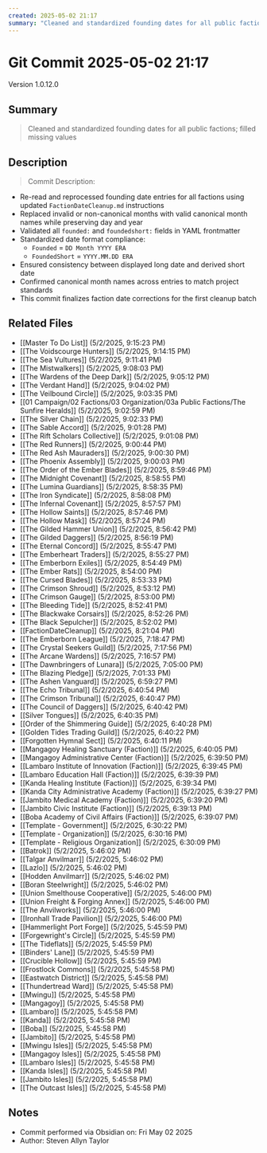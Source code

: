 ```yaml
---
created: 2025-05-02 21:17
summary: "Cleaned and standardized founding dates for all public factions; filled missing values"
---
```


# Git Commit 2025-05-02 21:17

Version 1.0.12.0

## Summary
> Cleaned and standardized founding dates for all public factions; filled missing values

## Description
> Commit Description: 
- Re-read and reprocessed founding date entries for all factions using updated `FactionDateCleanup.md` instructions
- Replaced invalid or non-canonical months with valid canonical month names while preserving day and year
- Validated all `founded:` and `foundedshort:` fields in YAML frontmatter
- Standardized date format compliance:
    - `Founded` = `DD Month YYYY ERA`
    - `FoundedShort` = `YYYY.MM.DD ERA`
- Ensured consistency between displayed long date and derived short date
- Confirmed canonical month names across entries to match project standards
- This commit finalizes faction date corrections for the first cleanup batch

## Related Files
- [[Master To Do List]] (5/2/2025, 9:15:23 PM)
- [[The Voidscourge Hunters]] (5/2/2025, 9:14:15 PM)
- [[The Sea Vultures]] (5/2/2025, 9:11:41 PM)
- [[The Mistwalkers]] (5/2/2025, 9:08:03 PM)
- [[The Wardens of the Deep Dark]] (5/2/2025, 9:05:12 PM)
- [[The Verdant Hand]] (5/2/2025, 9:04:02 PM)
- [[The Veilbound Circle]] (5/2/2025, 9:03:35 PM)
- [[01 Campaign/02 Factions/03 Organization/03a Public Factions/The Sunfire Heralds]] (5/2/2025, 9:02:59 PM)
- [[The Silver Chain]] (5/2/2025, 9:02:33 PM)
- [[The Sable Accord]] (5/2/2025, 9:01:28 PM)
- [[The Rift Scholars Collective]] (5/2/2025, 9:01:08 PM)
- [[The Red Runners]] (5/2/2025, 9:00:44 PM)
- [[The Red Ash Mauraders]] (5/2/2025, 9:00:30 PM)
- [[The Phoenix Assembly]] (5/2/2025, 9:00:03 PM)
- [[The Order of the Ember Blades]] (5/2/2025, 8:59:46 PM)
- [[The Midnight Covenant]] (5/2/2025, 8:58:55 PM)
- [[The Lumina Guardians]] (5/2/2025, 8:58:35 PM)
- [[The Iron Syndicate]] (5/2/2025, 8:58:08 PM)
- [[The Infernal Covenant]] (5/2/2025, 8:57:57 PM)
- [[The Hollow Saints]] (5/2/2025, 8:57:46 PM)
- [[The Hollow Mask]] (5/2/2025, 8:57:24 PM)
- [[The Gilded Hammer Union]] (5/2/2025, 8:56:42 PM)
- [[The Gilded Daggers]] (5/2/2025, 8:56:19 PM)
- [[The Eternal Concord]] (5/2/2025, 8:55:47 PM)
- [[The Emberheart Traders]] (5/2/2025, 8:55:27 PM)
- [[The Emberborn Exiles]] (5/2/2025, 8:54:49 PM)
- [[The Ember Rats]] (5/2/2025, 8:54:00 PM)
- [[The Cursed Blades]] (5/2/2025, 8:53:33 PM)
- [[The Crimson Shroud]] (5/2/2025, 8:53:12 PM)
- [[The Crimson Gauge]] (5/2/2025, 8:53:00 PM)
- [[The Bleeding Tide]] (5/2/2025, 8:52:41 PM)
- [[The Blackwake Corsairs]] (5/2/2025, 8:52:26 PM)
- [[The Black Sepulcher]] (5/2/2025, 8:52:02 PM)
- [[FactionDateCleanup]] (5/2/2025, 8:21:04 PM)
- [[The Emberborn League]] (5/2/2025, 7:18:47 PM)
- [[The Crystal Seekers Guild]] (5/2/2025, 7:17:56 PM)
- [[The Arcane Wardens]] (5/2/2025, 7:16:57 PM)
- [[The Dawnbringers of Lunara]] (5/2/2025, 7:05:00 PM)
- [[The Blazing Pledge]] (5/2/2025, 7:01:33 PM)
- [[The Ashen Vanguard]] (5/2/2025, 6:59:27 PM)
- [[The Echo Tribunal]] (5/2/2025, 6:40:54 PM)
- [[The Crimson Tribunal]] (5/2/2025, 6:40:47 PM)
- [[The Council of Daggers]] (5/2/2025, 6:40:42 PM)
- [[Silver Tongues]] (5/2/2025, 6:40:35 PM)
- [[Order of the Shimmering Guide]] (5/2/2025, 6:40:28 PM)
- [[Golden Tides Trading Guild]] (5/2/2025, 6:40:22 PM)
- [[Forgotten Hymnal Sect]] (5/2/2025, 6:40:11 PM)
- [[Mangagoy Healing Sanctuary (Faction)]] (5/2/2025, 6:40:05 PM)
- [[Mangagoy Administrative Center (Faction)]] (5/2/2025, 6:39:50 PM)
- [[Lambaro Institute of Innovation (Faction)]] (5/2/2025, 6:39:45 PM)
- [[Lambaro Education Hall (Faction)]] (5/2/2025, 6:39:39 PM)
- [[Kanda Healing Institute (Faction)]] (5/2/2025, 6:39:34 PM)
- [[Kanda City Administrative Academy (Faction)]] (5/2/2025, 6:39:27 PM)
- [[Jambito Medical Academy (Faction)]] (5/2/2025, 6:39:20 PM)
- [[Jambito Civic Institute (Faction)]] (5/2/2025, 6:39:13 PM)
- [[Boba Academy of Civil Affairs (Faction)]] (5/2/2025, 6:39:07 PM)
- [[Template - Government]] (5/2/2025, 6:30:22 PM)
- [[Template - Organization]] (5/2/2025, 6:30:16 PM)
- [[Template - Religious Organization]] (5/2/2025, 6:30:09 PM)
- [[Batrok]] (5/2/2025, 5:46:02 PM)
- [[Talgar Anvilmarr]] (5/2/2025, 5:46:02 PM)
- [[Lazlo]] (5/2/2025, 5:46:02 PM)
- [[Hodden Anvilmarr]] (5/2/2025, 5:46:02 PM)
- [[Boran Steelwright]] (5/2/2025, 5:46:02 PM)
- [[Union Smelthouse Cooperative]] (5/2/2025, 5:46:00 PM)
- [[Union Freight & Forging Annex]] (5/2/2025, 5:46:00 PM)
- [[The Anvilworks]] (5/2/2025, 5:46:00 PM)
- [[Ironhall Trade Pavilion]] (5/2/2025, 5:46:00 PM)
- [[Hammerlight Port Forge]] (5/2/2025, 5:45:59 PM)
- [[Forgewright's Circle]] (5/2/2025, 5:45:59 PM)
- [[The Tideflats]] (5/2/2025, 5:45:59 PM)
- [[Binders' Lane]] (5/2/2025, 5:45:59 PM)
- [[Crucible Hollow]] (5/2/2025, 5:45:59 PM)
- [[Frostlock Commons]] (5/2/2025, 5:45:58 PM)
- [[Eastwatch District]] (5/2/2025, 5:45:58 PM)
- [[Thundertread Ward]] (5/2/2025, 5:45:58 PM)
- [[Mwingu]] (5/2/2025, 5:45:58 PM)
- [[Mangagoy]] (5/2/2025, 5:45:58 PM)
- [[Lambaro]] (5/2/2025, 5:45:58 PM)
- [[Kanda]] (5/2/2025, 5:45:58 PM)
- [[Boba]] (5/2/2025, 5:45:58 PM)
- [[Jambito]] (5/2/2025, 5:45:58 PM)
- [[Mwingu Isles]] (5/2/2025, 5:45:58 PM)
- [[Mangagoy Isles]] (5/2/2025, 5:45:58 PM)
- [[Lambaro Isles]] (5/2/2025, 5:45:58 PM)
- [[Kanda Isles]] (5/2/2025, 5:45:58 PM)
- [[Jambito Isles]] (5/2/2025, 5:45:58 PM)
- [[The Outcast Isles]] (5/2/2025, 5:45:58 PM)

## Notes
- Commit performed via Obsidian on: Fri May 02 2025
- Author: Steven Allyn Taylor

